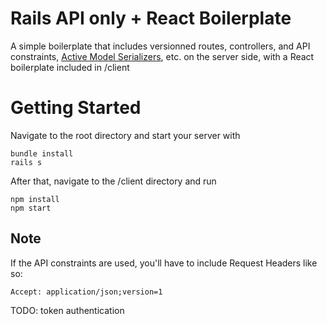 # Rails API only + React Boilerplate

A simple boilerplate that includes versionned routes, controllers, and API constraints, [Active Model Serializers](https://github.com/rails-api/active_model_serializers), etc. on the server side, with a React boilerplate included in /client 

# Getting Started
Navigate to the root directory and start your server with

```
bundle install
rails s
```

After that, navigate to the /client directory and run

```
npm install 
npm start
```

## Note

 If the API constraints are used, you'll have to include Request Headers like so:
 
`Accept: application/json;version=1`


TODO: token authentication
